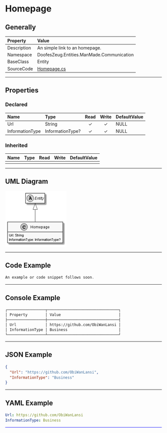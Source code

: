 ﻿# Homepage

## Generally

|Property|Value|
|:-|:-|
|Description|An simple link to an homepage.|
|Namespace|DoofesZeug.Entities.ManMade.Communication|
|BaseClass|Entity|
|SourceCode|[Homepage.cs](../../../../DoofesZeug.Library/Src/Entities/ManMade/Communication/Homepage.cs)|

---

## Properties

### Declared

|Name|Type|Read|Write|DefaultValue|
|:---|:---|:--:|:---:|:-----------|
|Url|String|&#x2713;|&#x2713;|NULL|
|InformationType|InformationType?|&#x2713;|&#x2713;|NULL|

### Inherited

|Name|Type|Read|Write|DefaultValue|
|:---|:---|:--:|:---:|:-----------|
|    |    |    |     |            |

---

## UML Diagram

![Homepage.png](./Homepage.png "Homepage")

---

## Code Example

```cs
An example or code snippet follows soon.
```

---

## Console Example

```console
┌─────────────────┬────────────────────────────────┐
│ Property        │ Value                          │
├─────────────────┼────────────────────────────────┤
│ Url             │ https://github.com/ObiWanLansi │
│ InformationType │ Business                       │
└─────────────────┴────────────────────────────────┘
```

---

## JSON Example

```json
{
  "Url": "https://github.com/ObiWanLansi",
  "InformationType": "Business"
}
```

---

## YAML Example

```yaml
Url: https://github.com/ObiWanLansi
InformationType: Business
```

<hr style="background: blue;" />
